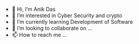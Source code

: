 - 👋 Hi, I’m Anik Das
- 👀 I’m interested in Cyber Security and crypto
- 🌱 I’m currently learning Development of Software
- 💞️ I’m looking to collaborate on ...
- 📫 How to reach me ...

<!---
Anik-das360/Anik-das360 is a ✨ special ✨ repository because its `README.md` (this file) appears on your GitHub profile.
You can click the Preview link to take a look at your changes.
--->
